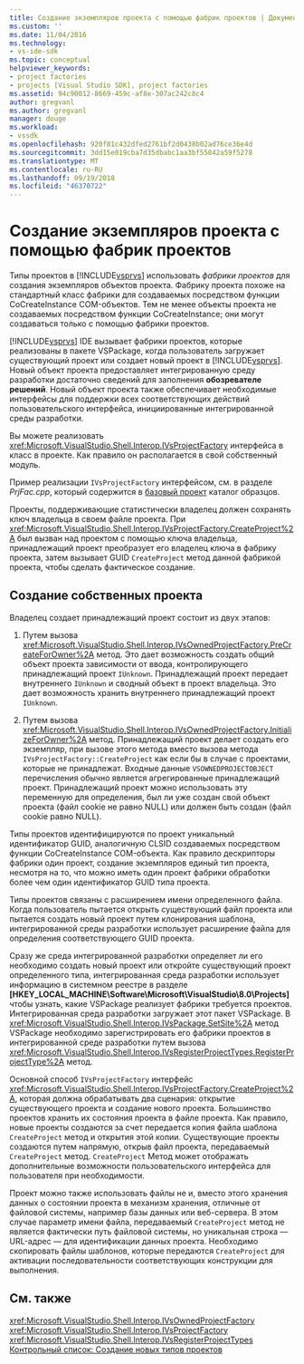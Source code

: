 ```yaml
---
title: Создание экземпляров проекта с помощью фабрик проектов | Документация Майкрософт
ms.custom: ''
ms.date: 11/04/2016
ms.technology:
- vs-ide-sdk
ms.topic: conceptual
helpviewer_keywords:
- project factories
- projects [Visual Studio SDK], project factories
ms.assetid: 94c90012-8669-459c-af8e-307ac242c8c4
author: gregvanl
ms.author: gregvanl
manager: douge
ms.workload:
- vssdk
ms.openlocfilehash: 920f81c432dfed2761bf2d0438b02ad76ce36e4d
ms.sourcegitcommit: 3dd15e019cba7d35dbabc1aa3bf55842a59f5278
ms.translationtype: MT
ms.contentlocale: ru-RU
ms.lasthandoff: 09/19/2018
ms.locfileid: "46370722"
---
```

# <a name="create-project-instances-by-using-project-factories"></a>Создание экземпляров проекта с помощью фабрик проектов
Типы проектов в [!INCLUDE[vsprvs](../../code-quality/includes/vsprvs_md.md)] использовать *фабрики проектов* для создания экземпляров объектов проекта. Фабрику проекта похоже на стандартный класс фабрики для создаваемых посредством функции CoCreateInstance COM-объектов. Тем не менее объекты проекта не создаваемых посредством функции CoCreateInstance; они могут создаваться только с помощью фабрики проектов.  
  
 [!INCLUDE[vsprvs](../../code-quality/includes/vsprvs_md.md)] IDE вызывает фабрики проектов, которые реализованы в пакете VSPackage, когда пользователь загружает существующий проект или создает новый проект в [!INCLUDE[vsprvs](../../code-quality/includes/vsprvs_md.md)]. Новый объект проекта предоставляет интегрированную среду разработки достаточно сведений для заполнения **обозревателе решений**. Новый объект проекта также обеспечивает необходимые интерфейсы для поддержки всех соответствующих действий пользовательского интерфейса, инициированные интегрированной среды разработки.  
  
 Вы можете реализовать <xref:Microsoft.VisualStudio.Shell.Interop.IVsProjectFactory> интерфейса в класс в проекте. Как правило он располагается в свой собственный модуль.  
  
 Пример реализации `IVsProjectFactory` интерфейсом, см. в разделе *PrjFac.cpp*, который содержится в [базовый проект](https://www.microsoft.com/download/details.aspx?id=55984) каталог образцов.  
  
 Проекты, поддерживающие статистически владелец должен сохранять ключ владельца в своем файле проекта. При <xref:Microsoft.VisualStudio.Shell.Interop.IVsProjectFactory.CreateProject%2A> был вызван над проектом с помощью ключа владельца, принадлежащий проект преобразует его владелец ключа в фабрику проекта, затем вызывает GUID `CreateProject` метод данной фабрикой проекта, чтобы сделать фактическое создание.  
  
## <a name="create-an-owned-project"></a>Создание собственных проекта  
 Владелец создает принадлежащий проект состоит из двух этапов:  
  
1.  Путем вызова <xref:Microsoft.VisualStudio.Shell.Interop.IVsOwnedProjectFactory.PreCreateForOwner%2A> метод. Это дает возможность создать общий объект проекта зависимости от ввода, контролирующего принадлежащий проект `IUnknown`. Принадлежащий проект передает внутреннего `IUnknown` и сводный объект в проект владельца. Это дает возможность хранить внутреннего принадлежащий проект `IUnknown`.  
  
2.  Путем вызова <xref:Microsoft.VisualStudio.Shell.Interop.IVsOwnedProjectFactory.InitializeForOwner%2A> метод. Принадлежащий проект делает создать его экземпляр, при вызове этого метода вместо вызова метода `IVsProjectFactory::CreateProject` как если бы в случае с проектами, которые не принадлежат. Входные данные `VSOWNEDPROJECTOBJECT` перечисления обычно является агрегированные принадлежащий проект. Принадлежащий проект можно использовать эту переменную для определения, был ли уже создан свой объект проекта (файл cookie не равно NULL) или должен быть создан (файл cookie равно NULL).  
  
 Типы проектов идентифицируются по проект уникальный идентификатор GUID, аналогичную CLSID создаваемых посредством функции CoCreateInstance COM-объекта. Как правило дескрипторы фабрики один проект, создание экземпляров единый тип проекта, несмотря на то, что можно иметь один проект фабрики обработки более чем один идентификатор GUID типа проекта.  
  
 Типы проектов связаны с расширением имени определенного файла. Когда пользователь пытается открыть существующий файл проекта или пытается создать новый проект путем клонирования шаблона, интегрированной среды разработки использует расширение файла для определения соответствующего GUID проекта.  
  
 Сразу же среда интегрированной разработки определяет ли его необходимо создать новый проект или откройте существующий проект определенного типа, интегрированная среда разработки использует информацию в системном реестре в разделе **[HKEY_LOCAL_MACHINE\Software\Microsoft\VisualStudio\8.0\Projects]**  чтобы узнать, какие VSPackage реализует фабрики требуется проектов. Интегрированная среда разработки загружает этот пакет VSPackage. В <xref:Microsoft.VisualStudio.Shell.Interop.IVsPackage.SetSite%2A> метод VSPackage необходимо зарегистрировать его фабрики проектов в интегрированной среде разработки путем вызова <xref:Microsoft.VisualStudio.Shell.Interop.IVsRegisterProjectTypes.RegisterProjectType%2A> метод.  
  
 Основной способ `IVsProjectFactory` интерфейс <xref:Microsoft.VisualStudio.Shell.Interop.IVsProjectFactory.CreateProject%2A>, которая должна обрабатывать два сценария: открытие существующего проекта и создание нового проекта. Большинство проектов хранить их состояния проекта в файле проекта. Как правило, новые проекты создаются за счет передается копия файла шаблона `CreateProject` метод и открытия этой копии. Существующие проекты создаются путем напрямую, открыв файл проекта, передаваемый `CreateProject` метод. `CreateProject` Метод может отображать дополнительные возможности пользовательского интерфейса для пользователя при необходимости.  
  
 Проект можно также использовать файлы не и, вместо этого хранения данных о состоянии проекта в механизм хранения, отличные от файловой системы, например базы данных или веб-сервера. В этом случае параметр имени файла, передаваемый `CreateProject` метод не является фактически путь файловой системы, но уникальная строка — URL-адрес — для идентификации данных проекта. Необходимо скопировать файлы шаблонов, которые передаются `CreateProject` для активации последовательности соответствующих конструкции для выполнения.  
  
## <a name="see-also"></a>См. также  
 <xref:Microsoft.VisualStudio.Shell.Interop.IVsOwnedProjectFactory>   
 <xref:Microsoft.VisualStudio.Shell.Interop.IVsProjectFactory>   
 <xref:Microsoft.VisualStudio.Shell.Interop.IVsRegisterProjectTypes>   
 [Контрольный список: Создание новых типов проектов](../../extensibility/internals/checklist-creating-new-project-types.md)